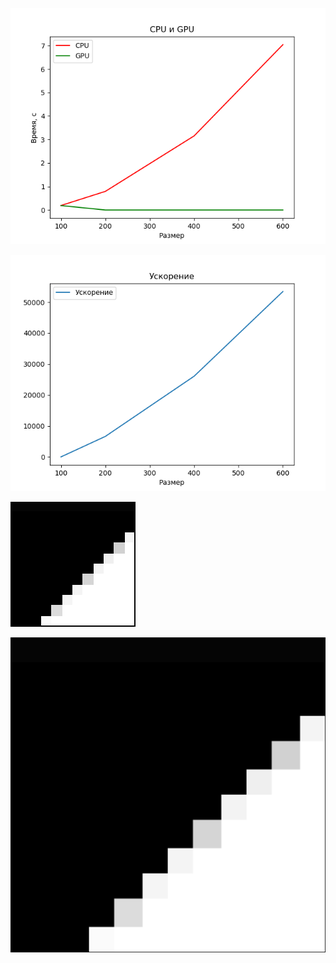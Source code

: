 ![Alt text](Figure_8.png)


![Alt text](Figure_9.png)

![Alt text](img/bilinear_gpu_100x100.bmp)

![Alt text](img/bilinear_gpu_600x600.bmp)